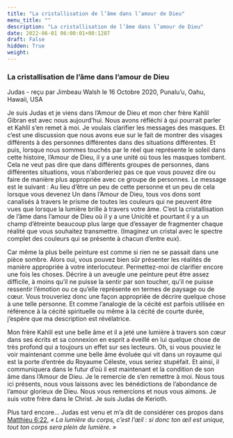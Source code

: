 ```yaml
---
title: "La cristallisation de l’âme dans l’amour de Dieu"
menu_title: ""
description: "La cristallisation de l’âme dans l’amour de Dieu"
date: 2022-06-01 06:00:01+00:1287
draft: False
hidden: True
weight:
---
```

### La cristallisation de l’âme dans l’amour de Dieu

Judas - reçu par Jimbeau Walsh le 16 Octobre 2020, Punalu’u, Oahu, Hawaii, USA

Je suis Judas et je viens dans l’Amour de Dieu et mon cher frère Kahlil Gibran est avec nous aujourd’hui. Nous avons réfléchi à qui pourrait parler et Kahlil s’en remet à moi. Je voulais clarifier les messages des masques. Et c’est une discussion que nous avons eue sur le fait de montrer des visages différents à des personnes différentes dans des situations différentes. Et puis, lorsque nous sommes touchés par le réel que représente le soleil dans cette histoire, l’Amour de Dieu, il y a une unité où tous les masques tombent. Cela ne veut pas dire que dans différents groupes de personnes, dans différentes situations, vous n’aborderiez pas ce que vous pouvez dire ou faire de manière plus appropriée avec ce groupe de personnes. Le message est le suivant : Au lieu d’être un peu de cette personne et un peu de cela lorsque vous devenez Un dans l’Amour de Dieu, tous vos dons sont canalisés à travers le prisme de toutes les couleurs qui ne peuvent être vues que lorsque la lumière brille à travers votre âme. C’est la cristallisation de l’âme dans l’amour de Dieu où il y a une Unicité et pourtant il y a un champ d’étreinte beaucoup plus large que d’essayer de fragmenter chaque réalité que vous souhaitez transmettre. (Imaginez un cristal avec le spectre complet des couleurs qui se présente à chacun d’entre eux).

Car même la plus belle peinture est comme si rien ne se passait dans une pièce sombre. Alors oui, vous pouvez bien sûr présenter les réalités de manière appropriée à votre interlocuteur. Permettez-moi de clarifier encore une fois les choses. Décrire à un aveugle une peinture peut être assez difficile, à moins qu’il ne puisse la sentir par son toucher, qu’il ne puisse ressentir l’émotion ou ce qu’elle représente en termes de paysage ou de cœur. Vous trouveriez donc une façon appropriée de décrire quelque chose à une telle personne. Et comme l’analogie de la cécité est parfois utilisée en référence à la cécité spirituelle ou même à la cécité de courte durée, j’espère que ma description est révélatrice.

Mon frère Kahlil est une belle âme et il a jeté une lumière à travers son cœur dans ses écrits et sa connexion en esprit a éveillé en lui quelque chose de très profond qui a toujours un effet sur ses lecteurs. Oh, si vous pouviez le voir maintenant comme une belle âme évoluée qui vit dans un royaume qui est la porte d’entrée du Royaume Céleste, vous seriez stupéfait. Et ainsi, il communiquera dans le futur d’où il est maintenant et la condition de son âme dans l’Amour de Dieu. Je le remercie de s’en remettre à moi. Nous tous ici présents, nous vous laissons avec les bénédictions de l’abondance de l’amour glorieux de Dieu. Nous vous remercions et nous vous aimons. Je suis votre frère dans le Christ. Je suis Judas de Kerioth.

Plus tard encore… Judas est venu et m’a dit de considérer ces propos dans [Matthieu 6:22](https://www.levangile.com/Bible-LSG-40-6-22-complet-Contexte-non.htm), *« La lumière du corps, c’est l’œil : si donc ton œil est unique, tout ton corps sera plein de lumière. »*



